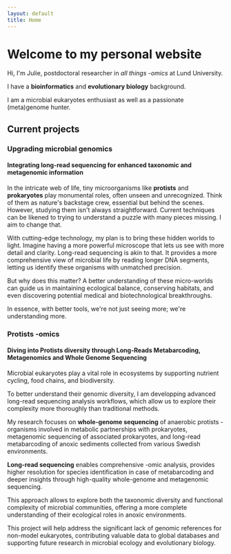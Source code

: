 ```yaml
---
layout: default
title: Home
---
```

# Welcome to my personal website

Hi, I'm Julie, postdoctoral researcher in *all things -omics* at Lund University.

I have a **bioinformatics** and **evolutionary biology** background.

I am a microbial eukaryotes enthusiast as well as a passionate (meta)genome hunter.

## Current projects

### Upgrading microbial genomics

#### Integrating long-read sequencing for enhanced taxonomic and metagenomic information

In the intricate web of life, tiny microorganisms like **protists** and **prokaryotes** play monumental roles, often unseen and unrecognized. Think of them as nature's backstage crew, essential but behind the scenes. However, studying them isn't always straightforward. Current techniques can be likened to trying to understand a puzzle with many pieces missing. I aim to change that.

With cutting-edge technology, my plan is to bring these hidden worlds to light. Imagine having a more powerful microscope that lets us see with more detail and clarity. Long-read sequencing is akin to that. It provides a more comprehensive view of microbial life by reading longer DNA segments, letting us identify these organisms with unmatched precision.

But why does this matter? A better understanding of these micro-worlds can guide us in maintaining ecological balance, conserving habitats, and even discovering potential medical and biotechnological breakthroughs. 

In essence, with better tools, we're not just seeing more; we're understanding more. 

### Protists -omics

#### Diving into Protists diversity through Long-Reads Metabarcoding, Metagenomics and Whole Genome Sequencing

Microbial eukaryotes play a vital role in ecosystems by supporting nutrient cycling, food chains, and biodiversity. 

To better understand their genomic diversity, I am developping advanced long-read sequencing analysis workflows, which allow us to explore their complexity more thoroughly than traditional methods. 

My research focuses on **whole-genome sequencing** of anaerobic protists - organisms involved in metabolic partnerships with prokaryotes, metagenomic sequencing of associated prokaryotes, and long-read metabarcoding of anoxic sediments collected from various Swedish environments.

**Long-read sequencing** enables comprehensive -omic analysis, provides higher resolution for species identification in case of metabarcoding and deeper insights through high-quality whole-genome and metagenomic sequencing. 

This approach allows to explore both the taxonomic diversity and functional complexity of microbial communities, offering a more complete understanding of their ecological roles in anoxic environments. 

This project will help address the significant lack of genomic references for non-model eukaryotes, contributing valuable data to global databases and supporting future research in microbial ecology and evolutionary biology.


